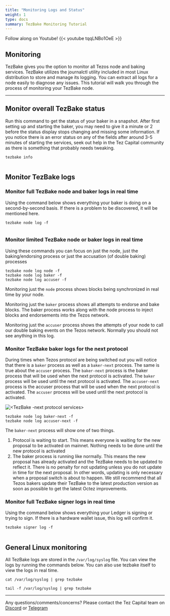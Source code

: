 ```yaml
---
title: "Monitoring Logs and Status"
weight: 1
type: docs
summary: TezBake Monitoring Tutorial
---
```


Follow along on Youtube!
{{< youtube tqqLNBo1OeE >}}

## Monitoring
TezBake gives you the option to monitor all Tezos node and baking services. TezBake utilizes the journalctl utility included in most Linux distribution to store and manage its logging.  You can extract all logs for a node easily to diagnose any issues. This tutorial will walk you through the process of monitoring your TezBake node.

---

## Monitor overall TezBake status
Run this command to get the status of your baker in a snapshot. After first setting up and starting the baker, you may need to give it a minute or 2 before the status display stops changing and missing some information. If you notice there is an error status on any of the fields after around 3-5 minutes of starting the services, seek out help in the Tez Capital community as there is something that probably needs tweaking.

   ```
   tezbake info
   ```

![<Info screen showing status of node services and Ledger>](/tezbake/tutorial/tezbakeInfo.png) 

## Monitor TezBake logs

### Monitor full TezBake node and baker logs in real time
Using the command below shows everything your baker is doing on a second-by-second basis. If there is a problem to be discovered, it will be mentioned here.

   ```
   tezbake node log -f
   ```

![<TezBake node log with all blocks synchronized and all attempted baking and endorsing work>](/tezbake/tutorial/tezbakeNodeLogF.png)

### Monitor limited TezBake node or baker logs in real time
Using these commands you can focus on just the node, just the baking/endorsing process or just the accusation (of double baking) processes

   ```
   tezbake node log node -f
   tezbake node log baker -f
   tezbake node log accuser -f
   ```

Monitoring just the `node` process shows blocks being synchronized in real time by your node.

Monitoring just the `baker` process shows all attempts to endorse and bake blocks. The baker process works along with the node process to inject blocks and endorsements into the Tezos network.

Monitoring just the `accuser` process shows the attempts of your node to call our double baking events on the Tezos network. Normally you should not see anything in this log.

### Monitor TezBake baker logs for the next protocol
During times when Tezos protocol are being switched out you will notice that there is a `baker` process as well as a `baker-next` process. The same is true about the `accuser` process. The `baker-next` process is the baker process that will be used when the next protocol is activated. The `baker` process will be used until the next protocol is activated. The `accuser-next` process is the accuser process that will be used when the next protocol is activated. The `accuser` process will be used until the next protocol is activated.

![<TezBake -next protocol services>](/tezbake/tutorial/tezbakeNext.png)

   ```
   tezbake node log baker-next -f
   tezbake node log accuser-next -f
   ```

The `baker-next` process will show one of two things.

1. Protocol is waiting to start. This means everyone is waiting for the new proposal to be activated on mainnet. Nothing needs to be done until the new protocol is activated
2. The baker process is running like normally. This means the new proposal has already activated and the TezBake needs to be updated to reflect it. There is no penalty for not updating unless you do not update in time for the next proposal. In other words, updating is only necessary when a proposal switch is about to happen. We still recommend that all Tezos bakers update their TezBake to the latest production version as soon as possible to get the latest Octez improvements.

### Monitor full TezBake signer logs in real time
Using the command below shows everything your Ledger is signing or trying to sign. If there is a hardware wallet issue, this log will confirm it.

   ```
   tezbake signer log -f
   ```

![<TezBake signer log with all work that node is attempting to have signed by the Ledger>](/tezbake/tutorial/tezbakeSignerLogF.png)

## General Linux monitoring

All TezBake logs are stored in the `/var/log/syslog` file. You can view the logs by running the commands below. You can also use tezbake itself to view the logs in real time.

   ```
   cat /var/log/syslog | grep tezbake
   ```
   
   ```
   tail -f /var/log/syslog | grep tezbake
   ```

---

Any questions/comments/concerns? Please contact the Tez Capital team on
[Discord](https://discord.gg/cVGMA4MaNM) or [Telegram](https://t.me/tezcapital) 